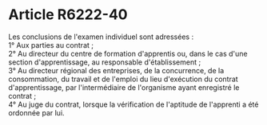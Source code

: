 # Article R6222-40

Les conclusions de l'examen individuel sont adressées :   
1° Aux parties au contrat ;   
2° Au directeur du centre de formation d'apprentis ou, dans le cas d'une section d'apprentissage, au responsable d'établissement ;   
3° Au directeur régional des entreprises, de la concurrence, de la consommation, du travail et de l'emploi du lieu d'exécution du contrat d'apprentissage, par l'intermédiaire de l'organisme ayant enregistré le contrat ;   
4° Au juge du contrat, lorsque la vérification de l'aptitude de l'apprenti a été ordonnée par lui.